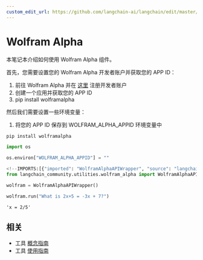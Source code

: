 ```yaml
---
custom_edit_url: https://github.com/langchain-ai/langchain/edit/master/docs/docs/integrations/tools/wolfram_alpha.ipynb
---
```

# Wolfram Alpha

本笔记本介绍如何使用 Wolfram Alpha 组件。

首先，您需要设置您的 Wolfram Alpha 开发者账户并获取您的 APP ID：

1. 前往 Wolfram Alpha 并在 [这里](https://developer.wolframalpha.com/) 注册开发者账户
2. 创建一个应用并获取您的 APP ID
3. pip install wolframalpha

然后我们需要设置一些环境变量：
1. 将您的 APP ID 保存到 WOLFRAM_ALPHA_APPID 环境变量中


```python
pip install wolframalpha
```


```python
import os

os.environ["WOLFRAM_ALPHA_APPID"] = ""
```


```python
<!--IMPORTS:[{"imported": "WolframAlphaAPIWrapper", "source": "langchain_community.utilities.wolfram_alpha", "docs": "https://python.langchain.com/api_reference/community/utilities/langchain_community.utilities.wolfram_alpha.WolframAlphaAPIWrapper.html", "title": "Wolfram Alpha"}]-->
from langchain_community.utilities.wolfram_alpha import WolframAlphaAPIWrapper
```


```python
wolfram = WolframAlphaAPIWrapper()
```


```python
wolfram.run("What is 2x+5 = -3x + 7?")
```



```output
'x = 2/5'
```



## 相关

- 工具 [概念指南](/docs/concepts/#tools)
- 工具 [使用指南](/docs/how_to/#tools)
